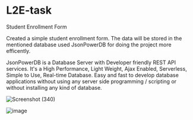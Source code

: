 # L2E-task

Student Enrollment Form

Created a simple student enrollment form. The data will be stored in the mentioned database used JsonPowerDB for doing the project more efficently.

JsonPowerDB is a Database Server with Developer friendly REST API services. It's a High Performance, Light Weight, Ajax Enabled, Serverless, Simple to Use, Real-time Database. Easy and fast to develop database applications without using any server side programming / scripting or without installing any kind of database.



![Screenshot (340)](https://github.com/bhuvan-shingade20/L2E-task/assets/126801006/22e68cb4-a8ed-4848-b2f0-8408cf63f4ce)

![image](https://github.com/bhuvan-shingade20/L2E-task/assets/126801006/73341d22-dc37-4b53-95d0-d9525381305b)

